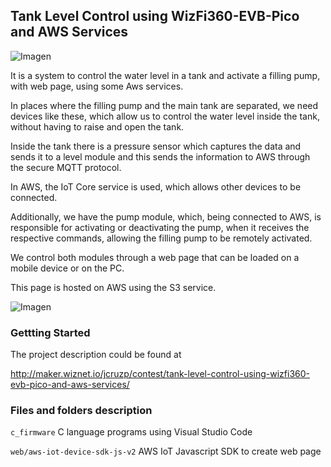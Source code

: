 ## Tank Level Control using WizFi360-EVB-Pico and AWS Services

![Imagen](http://maker.wiznet.io/upload/project/7446/cover.jpg)

It is a system to control the water level in a tank and activate a filling pump, with web page, using some Aws services.

In places where the filling pump and the main tank are separated, we need devices like these, which allow us to control the water level inside the tank, without having to raise and open the tank. 

Inside the tank there is a pressure sensor which captures the data and sends it to a level module and this sends the information to AWS through the secure MQTT protocol. 

In AWS, the IoT Core service is used, which allows other devices to be connected. 

Additionally, we have the pump module, which, being connected to AWS, is responsible for activating or deactivating the pump, when it receives the respective commands, allowing the filling pump to be remotely activated. 

We control both modules through a web page that can be loaded on a mobile device or on the PC.

This page is hosted on AWS using the S3 service.
 
![Imagen](http://maker.wiznet.io/upload/ckeditor5/944403055_1663570124.png)

 
### Gettting Started

The project description could be found at

 http://maker.wiznet.io/jcruzp/contest/tank-level-control-using-wizfi360-evb-pico-and-aws-services/
 
 
 
### Files and folders description

```c_firmware```
   C language programs using Visual Studio Code

```web/aws-iot-device-sdk-js-v2```
   AWS IoT Javascript SDK to create web page

